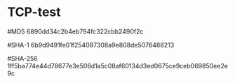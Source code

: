 # TCP-test
#MD5	6890dd34c2b4eb794fc322cbb2490f2c

#SHA-1	6b9d9491fe01f254087308a9e808de5076488213 

#SHA-256	1ff5ba774e44d78677e3e506d1a5c08af60134d3ed0675ce9ceb069850ee2e9c 
